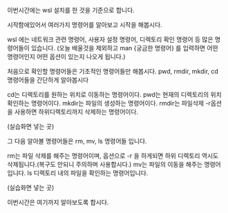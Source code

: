 이번시간에는 wsl 설치를 한 것을 기준으로 합니다.

시작함에있어서 여러가지 명령어를 알아보고 시작을 해봅시다.

wsl 에는 네트워크 관련 명령어, 사용자 설정 명령어, 디렉토리 확인 명령어 등 많은 명령어들이 있습니다.
(오늘 배울것을 제외하고 man {궁금한 명령어} 를 입력하면 어떤 명령어인지 어떤 옵션이 있는지 나오게 됩니다.)

처음으로 확인할 명령어들은 기초적인 명령어들만 해봅시다.
pwd, rmdir, mkdir, cd 명령어들을 간단하게 알아봅시다

cd는 디렉토리를 원하는 위치로 이동하는 명령어이다.
pwd는 현재의 디렉토리의 위치 확인하는 명령어이다.
mkdir는 파일의 생성하는 명령어이다.
rmdir는 파일삭제 -r옵션을 사용하면 하위디렉토리까지 삭제하는 명령어이다.

(실습화면 넣는 곳)

그 다음 알아볼 명령어들은 
rm, mv, ls 명령어들 입니다.

rm는 파일 삭제를 해주는 명령어이며, 옵션으로 -r 을 하게되면 하위 디렉토리 역시도 삭제됩니다.(복구도 안되니 주의하며 사용합시다.)
mv는 파일의 이동을 해주는 명령어입니다.
ls 디렉토리 내의 파일을 확인하는 명령어입니다.

(실습화면 넣는 곳)

이번시간은 여기까지 알아보도록 합시다.
